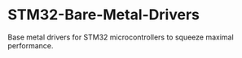 # STM32-Bare-Metal-Drivers
Base metal drivers for STM32 microcontrollers to squeeze maximal performance.
